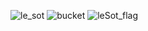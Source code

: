 ![le_sot](https://github.com/CongKhaiNGUYEN/CTF/assets/61443497/1fd9a673-3c4c-4b08-82ae-3785bafd1c35)
![bucket](https://github.com/CongKhaiNGUYEN/CTF/assets/61443497/0572d58c-3029-424e-a0de-600eef2c266d)
![leSot_flag](https://github.com/CongKhaiNGUYEN/CTF/assets/61443497/1e858eb4-bcb0-4c9f-8fe0-4dcdc7da4696)
